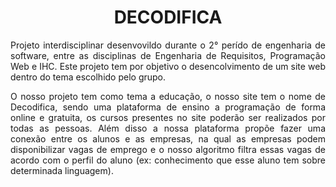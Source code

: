 <body align="center" background-image: linear-gradient(-90deg,#0A3FF8,#0ac4c0)>
<h1 align="center"> DECODIFICA </h1>
<p align="justify"> Projeto interdisciplinar desenvovildo durante o 2° perído de engenharia de software, entre as disciplinas de Engenharia de Requisitos, 
Programação Web e IHC. Este projeto tem por objetivo o desencolvimento de um site web dentro do tema escolhido pelo grupo. </p>

<p align="justify"> O nosso projeto tem como tema a educação, o nosso site tem o nome de Decodifica, sendo uma plataforma de ensino a programação de forma 
online e gratuita, os cursos presentes no site poderão ser realizados por todas as pessoas. Além disso a nossa plataforma propõe fazer 
uma conexão entre os alunos e as empresas, na qual as empresas podem disponibilizar vagas de emprego e o nosso algoritmo filtra essas 
vagas de acordo com o perfil do aluno (ex: conhecimento que esse aluno tem sobre determinada linguagem). </p>
 </body>
